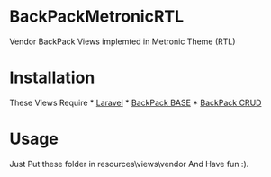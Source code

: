 # BackPackMetronicRTL
Vendor BackPack Views implemted in Metronic Theme (RTL)

# Installation
These Views Require 
    * [Laravel](https://laravel.com/)
    * [BackPack BASE](https://laravel-backpack.readme.io/docs/install-on-laravel-55#section-2-backpackbase)
    * [BackPack CRUD](https://laravel-backpack.readme.io/docs/install-on-laravel-55#section-3-backpackcrud)

# Usage

Just Put these folder in resources\views\vendor And Have fun :).


